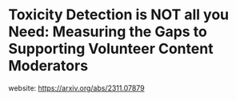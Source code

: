 # Toxicity Detection is NOT all you Need: Measuring the Gaps to Supporting Volunteer Content Moderators
website: https://arxiv.org/abs/2311.07879